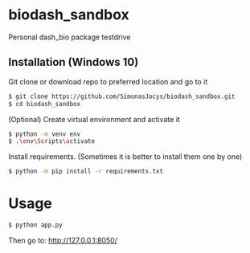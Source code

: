 # biodash_sandbox
Personal dash_bio package testdrive

## Installation (Windows 10)

Git clone or download repo to preferred location and go to it
```bash
$ git clone https://github.com/SimonasJocys/biodash_sandbox.git
$ cd biodash_sandbox
```
(Optional) Create virtual environment and activate it
```bash
$ python -m venv env
$ .\env\Scripts\activate
```
Install requirements. (Sometimes it is better to install them one by one)
```bash
$ python -m pip install -r requirements.txt
```

# Usage

```bash
$ python app.py
```
Then go to: http://127.0.0.1:8050/


